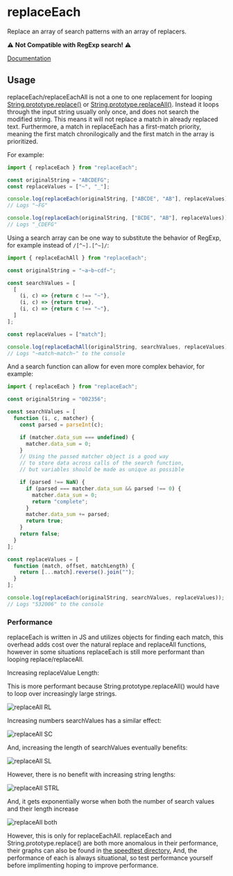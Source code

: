 # replaceEach

Replace an array of search patterns with an array of replacers.

⚠️ **Not Compatible with RegExp search!** ⚠️

[Documentation](docs.md)

## Usage

replaceEach/replaceEachAll is not a one to one replacement for looping [String.prototype.replace()](https://developer.mozilla.org/en-US/docs/Web/JavaScript/Reference/Global_Objects/String/replace) or [String.prototype.replaceAll()](https://developer.mozilla.org/en-US/docs/Web/JavaScript/Reference/Global_Objects/String/replaceAll).  Instead it loops through the input string usually only once, and does not search the modified string.  This means it will not replace a match in already replaced text.  Furthermore, a match in replaceEach has a first-match priority, meaning the first match chronilogically and the first match in the array is prioritized.  

For example:

```js
import { replaceEach } from "replaceEach";

const originalString = "ABCDEFG";
const replaceValues = ["~", "_"];

console.log(replaceEach(originalString, ["ABCDE", "AB"], replaceValues));
// Logs "~FG"

console.log(replaceEach(originalString, ["BCDE", "AB"], replaceValues));
// Logs "_CDEFG"
```

Using a search array can be one way to substitute the behavior of RegExp, for example instead of `/[^~].[^~]/`:

```js
import { replaceEachAll } from "replaceEach";

const originalString = "~a~b~cdf~";

const searchValues = [
  [
    (i, c) => {return c !== "~"},
    (i, c) => {return true},
    (i, c) => {return c !== "~"},
  ]
];

const replaceValues = ["match"];

console.log(replaceEachAll(originalString, searchValues, replaceValues));
// Logs "~match~match~" to the console
```

And a search function can allow for even more complex behavior, for example: 

```js
import { replaceEach } from "replaceEach";

const originalString = "002356";

const searchValues = [
  function (i, c, matcher) {
    const parsed = parseInt(c);

    if (matcher.data_sum === undefined) {
      matcher.data_sum = 0;
    }
    // Using the passed matcher object is a good way
    // to store data across calls of the search function,
    // but variables should be made as unique as possible

    if (parsed !== NaN) {
      if (parsed === matcher.data_sum && parsed !== 0) {
        matcher.data_sum = 0;
        return "complete";
      }
      matcher.data_sum += parsed;
      return true;
    }
    return false;
  }
];

const replaceValues = [
  function (match, offset, matchLength) {
    return [...match].reverse().join("");
  }
];

console.log(replaceEach(originalString, searchValues, replaceValues));
// Logs "532006" to the console
```

### Performance

replaceEach is written in JS and utilizes objects for finding each match, this overhead adds cost over the natural replace and replaceAll functions, however in some situations replaceEach is still more performant than looping replace/replaceAll.

Increasing replaceValue Length:

This is more performant because String.prototype.replaceAll() would have to loop over increasingly large strings.

![replaceAll RL](https://raw.githubusercontent.com/AidanWelch/replaceEach/main/speedtest/replaceEachAllReplaceLength.png)

Increasing numbers searchValues has a similar effect:

![replaceAll SC](https://raw.githubusercontent.com/AidanWelch/replaceEach/main/speedtest/replaceEachAllSearchCount.png)

And, increasing the length of searchValues eventually benefits:

![replaceAll SL](https://raw.githubusercontent.com/AidanWelch/replaceEach/main/speedtest/replaceEachAllSearchLength.png)

However, there is no benefit with increasing string lengths:

![replaceAll STRL](https://raw.githubusercontent.com/AidanWelch/replaceEach/main/speedtest/replaceEachAllStringLength.png)

And, it gets exponentially worse when both the number of search values and their length increase

![replaceAll both](https://raw.githubusercontent.com/AidanWelch/replaceEach/main/speedtest/replaceEachAllBothSearchLengthCount.png)

However, this is only for replaceEachAll.  replaceEach and String.prototype.replace() are both more anomalous in their performance, their graphs can also be found in [the speedtest directory.](https://github.com/AidanWelch/replaceEach/tree/main/speedtest)  And, the performance of each is always situational, so test performance yourself before implimenting hoping to improve performance.
